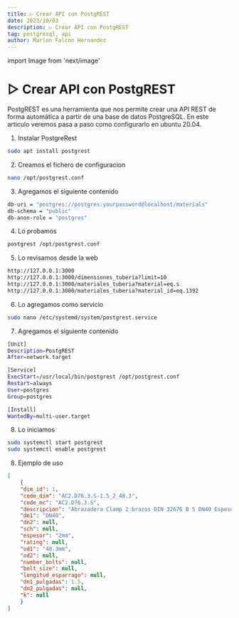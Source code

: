 ```yaml
---
title: ▷ Crear API con PostgREST
date: 2023/10/03
description: ▷ Crear API con PostgREST
tag: postgresql, api
author: Marlon Falcon Hernandez
---
```

import Image from 'next/image'

# ▷ Crear API con PostgREST

PostgREST es una herramienta que nos permite crear una API REST de forma automática a partir de una base de datos PostgreSQL. En este articulo veremos pasa a paso como configurarlo en ubuntu 20.04.

1. Instalar PostgreRest

```bash
sudo apt install postgrest
```

2. Creamos el fichero de configuracion
```bash
nano /opt/postgrest.conf
```

3. Agregamos el siguiente contenido
```bash
db-uri = "postgres://postgres:yourpassword@localhost/materials"
db-schema = "public"
db-anon-role = "postgres"
```

4. Lo probamos
```bash
postgrest /opt/postgrest.conf
```

5. Lo revisamos desde la web
```bash
http://127.0.0.1:3000
http://127.0.0.1:3000/dimensiones_tuberia?limit=10
http://127.0.0.1:3000/materiales_tuberia?material=eq.s
http://127.0.0.1:3000/materiales_tuberia?material_id=eq.1392
```

6. Lo agregamos como servicio
```bash
sudo nano /etc/systemd/system/postgrest.service
```

7. Agregamos el siguiente contenido
```bash
[Unit]
Description=PostgREST
After=network.target

[Service]
ExecStart=/usr/local/bin/postgrest /opt/postgrest.conf
Restart=always
User=postgres
Group=postgres

[Install]
WantedBy=multi-user.target
```

8. Lo iniciamos
```bash
sudo systemctl start postgrest
sudo systemctl enable postgrest
```


8. Ejemplo de uso
```json
[
    {
    "dim_id": 1,
    "code_dim": "AC2.D76.3.S-1.5_2_48.3",
    "code_mc": "AC2.D76.3.S",
    "descripcion": "Abrazadera Clamp 2 brazos DIN 32676 B S DN40 Espesor 2mm OD1 48.3mm",
    "dn1": "DN40",
    "dn2": null,
    "sch": null,
    "espesor": "2mm",
    "rating": null,
    "od1": "48.3mm",
    "od2": null,
    "number_bolts": null,
    "bolt_size": null,
    "longitud_esparrago": null,
    "dn1_pulgadas": 1.5,
    "dn2_pulgadas": null,
    "k": null
    }
]
```


